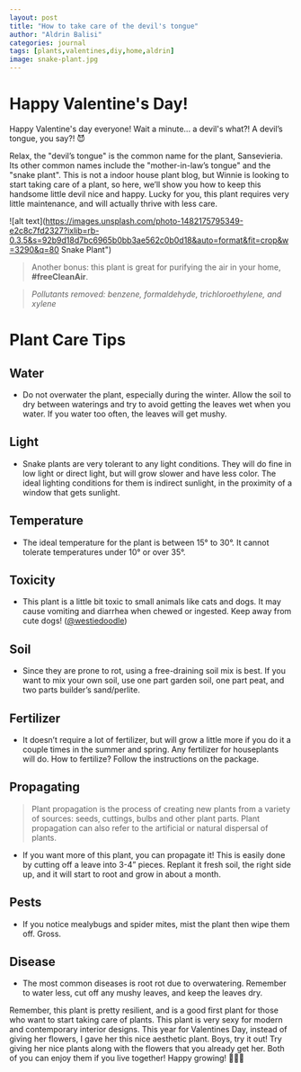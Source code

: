 ```yaml
---
layout: post
title: "How to take care of the devil's tongue"
author: "Aldrin Balisi"
categories: journal
tags: [plants,valentines,diy,home,aldrin]
image: snake-plant.jpg
---
```


# Happy Valentine's Day!

Happy Valentine's day everyone! Wait a minute... a devil's what?! A devil’s tongue, you say?! 😈

Relax, the "devil’s tongue" is the common name for the plant, Sansevieria. Its other common names include the "mother-in-law’s tongue" and the "snake plant". This is not a indoor house plant blog, but Winnie is looking to start taking care of a plant, so here, we’ll show you how to keep this handsome little devil nice and happy. Lucky for you, this plant requires very little maintenance, and will actually thrive with less care.

![alt text](https://images.unsplash.com/photo-1482175795349-e2c8c7fd2327?ixlib=rb-0.3.5&s=92b9d18d7bc6965b0bb3ae562c0b0d18&auto=format&fit=crop&w=3290&q=80 Snake Plant")

> Another bonus: this plant is great for purifying the air in your home, **#freeCleanAir**.

> *Pollutants removed: benzene, formaldehyde, trichloroethylene, and xylene*

# Plant Care Tips

## Water

- Do not overwater the plant, especially during the winter. Allow the soil to dry between waterings and try to avoid getting the leaves wet when you water. If you water too often, the leaves will get mushy.

## Light

- Snake plants are very tolerant to any light conditions. They will do fine in low light or direct light, but will grow slower and have less color. The ideal lighting conditions for them is indirect sunlight, in the proximity of a window that gets sunlight.

## Temperature

- The ideal temperature for the plant is between 15° to 30°. It cannot tolerate temperatures under 10° or over 35°.

## Toxicity

- This plant is a little bit toxic to small animals like cats and dogs. It may cause vomiting and diarrhea when chewed or ingested. Keep away from cute dogs! ([@westiedoodle](https://www.instagram.com/westiedoodle/))

## Soil

- Since they are prone to rot, using a free-draining soil mix is best. If you want to mix your own soil, use one part garden soil, one part peat, and two parts builder’s sand/perlite.

## Fertilizer

- It doesn’t require a lot of fertilizer, but will grow a little more if you do it a couple times in the summer and spring. Any fertilizer for houseplants will do. How to fertilize? Follow the instructions on the package.

## Propagating

> Plant propagation is the process of creating new plants from a variety of sources: seeds, cuttings, bulbs and other plant parts. Plant propagation can also refer to the artificial or natural dispersal of plants.

- If you want more of this plant, you can propagate it! This is easily done by cutting off a leave into 3-4” pieces. Replant it fresh soil, the right side up, and it will start to root and grow in about a month.

## Pests

- If you notice mealybugs and spider mites, mist the plant then wipe them off. Gross.

## Disease

- The most common diseases is root rot due to overwatering. Remember to water less, cut off any mushy leaves, and keep the leaves dry.

Remember, this plant is pretty resilient, and is a good first plant for those who want to start taking care of plants. This plant is very sexy for modern and contemporary interior designs. This year for Valentines Day, instead of giving her flowers, I gave her this nice aesthetic plant. Boys, try it out! Try giving her nice plants along with the flowers that you already get her. Both of you can enjoy them if you live together! Happy growing! 🌱🌿🌴
